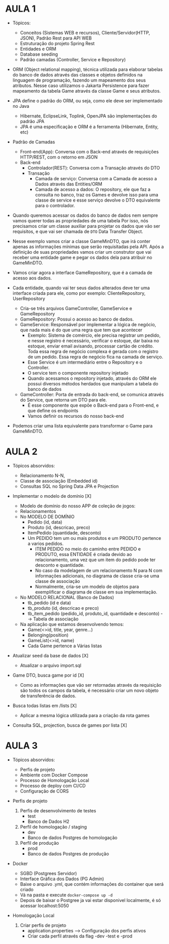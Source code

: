 # AULA 1


- Tópicos: 
	- Conceitos (Sistemas WEB e recursos), Cliente/Servidor(HTTP, JSON), Padrão Rest para API WEB
	- Estruturação do projeto Spring Rest
	- Entidades e ORM
	- Database seeding
	- Padrão camadas (Controller, Service e Repository)
- ORM (Object relational mapping), técnica utilizada para elaborar tabelas do banco de dados através das classes
e objetos definidos na linguagem de programação, fazendo um mapeamento dos seus atributos. Nesse caso utilizamos
o Jakarta Persistence para fazer mapeamento da tabela Game através da classe Game e seus atributos.
- JPA define o padrão do ORM, ou seja, como ele deve ser implementado no Java
	- Hibernate, EclipseLink, Toplink, OpenJPA são implementações do padrão JPA
	- JPA é uma especificação e ORM é a ferramenta (Hibernate, Entity, etc)
- Padrão de Camadas
	- Front-end(App): Conversa com o Back-end através de requisições HTTP/REST, com o retorno em JSON
	- Back-end
		- Controlador(REST): Conversa com a Transação através do DTO
		- Transação
			- Camada de serviço: Conversa com a Camada de acesso a Dados através das Entities/ORM
			- Camada de acesso a dados: O repository, ele que faz a consulta no banco, traz os Games e devolve
			isso para uma classe de service e esse serviço devolve o DTO equivalente para o controlador.
			
- Quando queremos acessar os dados do banco de dados nem sempre vamos querer todas as propriedades de uma tabela
Por isso, nós precisamos criar um classe auxiliar para projetar os dados que vão ser requisitos, e que vai
ser chamada de `DTO` Data Transfer Object.
- Nesse exemplo vamos criar a classe GameMinDTO, que irá conter apenas as informações mínimas que serão 
requisitadas pela API. Após a definição de suas propriedades vamos criar um construtor que vai receber
uma entidade game e pegar os dados dela para atribuir no GameMinDTO.

- Vamos criar agora a interface GameRepository, que é a camada de acesso aos dados. 
- Cada entidade, quando vai ter seus dados alterados deve ter uma interface criada para ele, como por 
exemplo: ClienteRepository, UserRepository
	- Cria-se três arquivos GameController, GameService e GameRepository
	- GameRepository: Possui o acesso ao banco de dados.
	- GameService: Responsável por implementar a lógica de negócio, que nada mais é do que uma regra que tem que
	acontecer
		- Exemplo: Sistema de comércio, ele precisa registrar um pedido, e nesse registro é necessário, 
		verificar o estoque, dar baixa no estoque, enviar email avisando, processar cartão de crédito. Toda 
		essa regra de negócio complexa é gerada com o registro de um pedido. Essa regra de negócio fica na camada
		de serviço. 
		- Esse Service é um intermediário entre o Repository e o Controller.
		- O service tem o componente repository injetado
		- Quando acessamos o repository injetado, através do ORM ele possui diversos métodos herdados que manipulam 
		a tabela do banco de dados
	- GameController: Porta de entrada do back-end, se comunica através do Service, que retorna um DTO para ele.
		- É esse componente que expõe o Back-end para o Front-end, e que define os endpoints
		- Vamos definir os recursos do nosso back-end

- Podemos criar uma lista equivalente para transformar o Game para GameMinDTO.

# AULA 2

- Tópicos absorvidos: 
	- Relacionamento N-N, 
	- Classe de associação (Embedded id) 
	- Consultas SQL no Spring Data JPA e Projection
	
- Implementar o modelo de domínio [X]
	- Modelo de domínio do nosso APP de coleção de jogos: 
	- Relacionamentos
	- No MODELO DE DOMÍNIO
		- Pedido (id, data)
		- Produto (id, descricao, preco)
		- ItemPedido (quantidade, desconto)
		- Um PEDIDO tem um ou mais produtos e um PRODUTO pertence a varios pedidos.
			- ITEM PEDIDO no meio do caminho entre PEDIDO e PRODUTO, essa ENTIDADE é criada devido ao
			relacionamento, uma vez que um item do pedido pode ter desconto e quantidade.
			- No caso da modelagem de um relacionamento N para N com informações adicionais, no diagrama de classe
			cria-se uma classe de associação
			- Normalmente, cria-se um modelo de objetos para exemplificar o diagrama de classe em sua implementação.
	- No MODELO RELACIONAL (Banco de Dados)
		- tb_pedido (id e data)
		- tb_produto (id, descricao e preco)
		- tb_item_pedido (pedido_id, produto_id, quantidade e desconto) --> Tabela de associação
	- Na aplicação que estamos desenvolvendo temos:
		- Game(<<pk>>id, title, year, genre...)
		- Belonging(position)
		- GameList(<<pk>>id, name)
		- Cada Game pertence a Várias listas	
- Atualizar seed da base de dados [X]
	- Atualizar o arquivo import.sql
- Game DTO, busca game por id     [X]
	- Como as informações que vão ser retornadas através da requisição são todos os campos da tabela, é necessário
	criar um novo objeto de transferência de dados.
- Busca todas listas em /lists	  [X]
	- Aplicar a mesma lógica utilizada para a criação da rota games
- Consulta SQL, projection, busca de games por lista [X]

# AULA 3

- Tópicos absorvidos: 
	- Perfis de projeto 
	- Ambiente com Docker Compose 
	- Processo de Homologação Local
	- Processo de deploy com CI/CD
	- Configuração de CORS
	
- Perfis de projeto
	1. Perfis de desenvolvimento de testes
		- test
		- Banco de Dados H2
	2. Perfil de homologação / staging
		- dev
		- Banco de dados Postgres de homologação
	3. Perfil de produção
		- prod
		- Banco de dados Postgres de produção
 - Docker
 	- SGBD (Postgrees Servidor)
 	- Interface Gráfica dos Dados (PG Admin)
 	- Baixe o arquivo .yml, que contém informações do container que será criado
 	- Vá na pasta e execute `docker-compose up -d`
 	- Depois de baixar o Postgree ja vai estar disponivel localmente, é só acessar localhost:5050
 - Homologação Local
 	1. Criar perfis de projeto
 		* application.properties --> Configuração dos perfis ativos
 		* Criar cada perfil através da flag -dev -test e -prod
 	
	
	











